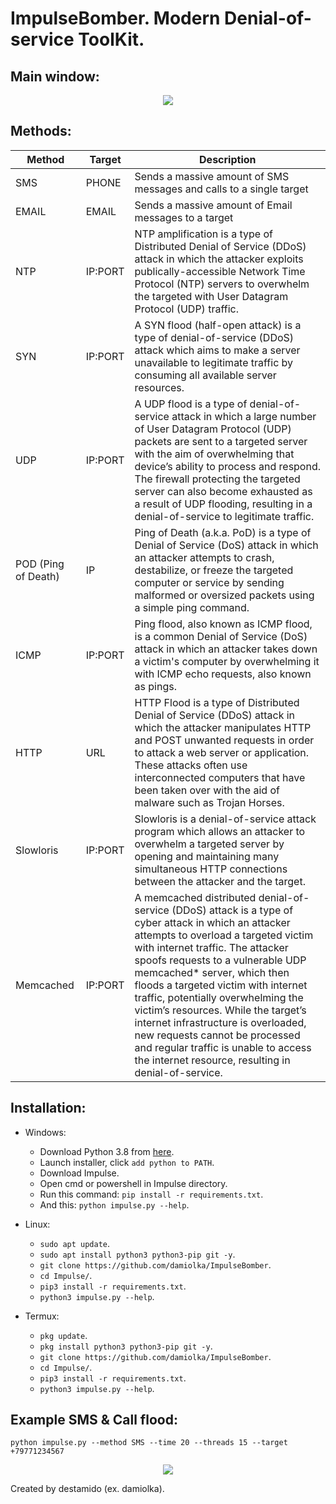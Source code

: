 # ImpulseBomber. Modern Denial-of-service ToolKit.

## Main window:
<p align="center">
  <img src="https://i.imgur.com/Eu0dMdP.png">
</p>

## Methods:
| Method               |   Target   | Description |
| ---------------------| -----------|-------------|
| SMS                  | PHONE     | Sends a massive amount of SMS messages and calls to a single target |
| EMAIL                | EMAIL     | Sends a massive amount of Email messages to a target |
| NTP                  | IP:PORT    | NTP amplification is a type of Distributed Denial of Service (DDoS) attack in which the attacker exploits publically-accessible Network Time Protocol (NTP) servers to overwhelm the targeted with User Datagram Protocol (UDP) traffic. |
| SYN                  | IP:PORT    | A SYN flood (half-open attack) is a type of denial-of-service (DDoS) attack which aims to make a server unavailable to legitimate traffic by consuming all available server resources. |
| UDP                  | IP:PORT    | A UDP flood is a type of denial-of-service attack in which a large number of User Datagram Protocol (UDP) packets are sent to a targeted server with the aim of overwhelming that device’s ability to process and respond. The firewall protecting the targeted server can also become exhausted as a result of UDP flooding, resulting in a denial-of-service to legitimate traffic. |
| POD (Ping of Death)  | IP         | Ping of Death (a.k.a. PoD) is a type of Denial of Service (DoS) attack in which an attacker attempts to crash, destabilize, or freeze the targeted computer or service by sending malformed or oversized packets using a simple ping command. |
| ICMP                 | IP:PORT    | Ping flood, also known as ICMP flood, is a common Denial of Service (DoS) attack in which an attacker takes down a victim's computer by overwhelming it with ICMP echo requests, also known as pings. |
| HTTP                 | URL        | HTTP Flood is a type of Distributed Denial of Service (DDoS) attack in which the attacker manipulates HTTP and POST unwanted requests in order to attack a web server or application. These attacks often use interconnected computers that have been taken over with the aid of malware such as Trojan Horses. |
| Slowloris            | IP:PORT    | Slowloris is a denial-of-service attack program which allows an attacker to overwhelm a targeted server by opening and maintaining many simultaneous HTTP connections between the attacker and the target. |
| Memcached            | IP:PORT    | A memcached distributed denial-of-service (DDoS) attack is a type of cyber attack in which an attacker attempts to overload a targeted victim with internet traffic. The attacker spoofs requests to a vulnerable UDP memcached* server, which then floods a targeted victim with internet traffic, potentially overwhelming the victim’s resources. While the target’s internet infrastructure is overloaded, new requests cannot be processed and regular traffic is unable to access the internet resource, resulting in denial-of-service. |

## Installation:
* Windows:
  * Download Python 3.8 from [here](https://www.python.org/downloads/release/python-38).
  * Launch installer, click `add python to PATH`.
  * Download Impulse.
  * Open cmd or powershell in Impulse directory.
  * Run this command: `pip install -r requirements.txt`.
  * And this: `python impulse.py --help`.

* Linux:
  * `sudo apt update`.
  * `sudo apt install python3 python3-pip git -y`.
  * `git clone https://github.com/damiolka/ImpulseBomber`.
  * `cd Impulse/`.
  * `pip3 install -r requirements.txt`.
  * `python3 impulse.py --help`.

* Termux:
  * `pkg update`.
  * `pkg install python3 python3-pip git -y`.
  * `git clone https://github.com/damiolka/ImpulseBomber`.
  * `cd Impulse/`.
  * `pip3 install -r requirements.txt`.
  * `python3 impulse.py --help`.

## Example SMS & Call flood:
```python impulse.py --method SMS --time 20 --threads 15 --target +79771234567```

<p align="center">
  <img src="https://i.imgur.com/ZpPAJyD.png">
</p>

Created by destamido (ex. damiolka).
